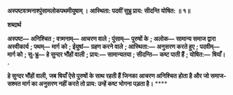 **अस्पष्टवत्र्मनाश्पुंसामलोकपथमीयुषाम् ।** **आस्थिता: पदवीं सुभ्रु प्राय: सीदन्ति योषित: ॥ १॥** 

**शब्दार्थ** 

**अस्पष्ट—** **अनिश्चित** **; वत्र्मनाम्—** **आचरण वाले** **; पुंसाम्—** **पुरुषों के** **; अलोक—** **सामान्य समाज द्वारा अस्वीकार्य** **; पथम्—** **मार्ग** **को** **; ईयुषां—** **ग्रहण करने वाले** **; आस्थिता:—** **अनुसरण करते हुए** **; पदवीम्—** **मार्ग को** **; सु-भ्रु—** **हे सुन्दर भौंहों वाली** **; प्राय:—** **सामान्यतया** **; सीदन्ति—** **कष्ट पाती हैं** **; योषित:—** **षियाँ।** **.** 

**हे सुन्दर भौंहों वाली, जब षियाँ ऐसे पुरुषों के साथ रहती हैं जिनका आचरण अनिश्चित** **होता है और जो समाज-सश्मत मार्ग का अनुसरण नहीं करते तो प्राय: उन्हें कष्ट भोगना पड़ता है।** **** 